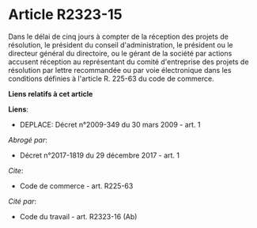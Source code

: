 # Article R2323-15

Dans le délai de cinq jours à compter de la réception des projets de résolution, le président du conseil d'administration, le
président ou le directeur général du directoire, ou le gérant de la société par actions accusent réception au représentant du
comité d'entreprise des projets de résolution par lettre recommandée ou par voie électronique dans les conditions définies à
l'article R. 225-63 du code de commerce.

**Liens relatifs à cet article**

**Liens**:

  - DEPLACE: Décret n°2009-349 du 30 mars 2009 - art. 1

_Abrogé par_:

  - Décret n°2017-1819 du 29 décembre 2017 - art. 1

_Cite_:

  - Code de commerce - art. R225-63

_Cité par_:

  - Code du travail - art. R2323-16 (Ab)
